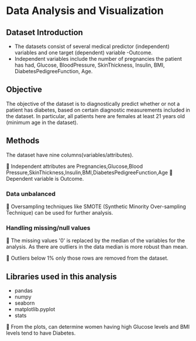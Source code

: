 # Data Analysis and Visualization 
## Dataset Introduction

- The datasets consist of several medical predictor (independent) variables and one target (dependent) variable -Outcome.
- Independent variables include the number of pregnancies the patient has had, Glucose, BloodPressure, SkinThickness, Insulin, BMI, DiabetesPedigreeFunction, Age.

## Objective
The objective of the dataset is to diagnostically predict whether or not a patient has diabetes, based on certain diagnostic measurements included in the dataset. 
In particular, all patients here are females at least 21 years old (minimum age in the dataset).

## Methods
The dataset have nine columns(variables/attributes).

📌 Independent attributes are Pregnancies,Glucose,Blood Pressure,SkinThickness,Insulin,BMI,DiabetesPedigreeFunction,Age 
📌 Dependent variable is Outcome.

### Data unbalanced
📌 Oversampling techniques like SMOTE (Synthetic Minority Over-sampling Technique) can be used for further analysis.

### Handling missing/null values
📌 The missing values '0' is replaced by the median of the variables for the analysis. As there are outliers in the data median is more robust than mean.

📌 Outliers below 1% only those rows are removed from the dataset.

## Libraries used in this analysis
- pandas
- numpy
- seaborn
- matplotlib.pyplot
- stats
  
📌 From the plots, can determine women having high Glucose levels and BMI levels tend to have Diabetes.
